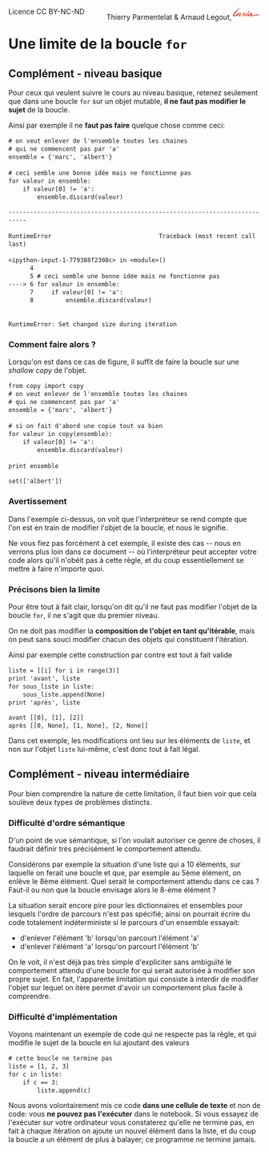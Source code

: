 
<span style="float:left;">Licence CC BY-NC-ND</span><span style="float:right;">Thierry Parmentelat &amp; Arnaud Legout,<img src="media/inria-25.png" style="display:inline"></span><br/>

# Une limite de la boucle `for`

## Complément - niveau basique

Pour ceux qui veulent suivre le cours au niveau basique, retenez seulement que dans une boucle `for` sur un objet mutable, **il ne faut pas modifier le sujet** de la boucle.

Ainsi par exemple il ne **faut pas faire** quelque chose comme ceci:


```
# on veut enlever de l'ensemble toutes les chaines 
# qui ne commencent pas par 'a'
ensemble = {'marc', 'albert'}

# ceci semble une bonne idée mais ne fonctionne pas
for valeur in ensemble:
    if valeur[0] != 'a':
        ensemble.discard(valeur)
```


    ---------------------------------------------------------------------------

    RuntimeError                              Traceback (most recent call last)

    <ipython-input-1-779388f2308c> in <module>()
          4 
          5 # ceci semble une bonne idée mais ne fonctionne pas
    ----> 6 for valeur in ensemble:
          7     if valeur[0] != 'a':
          8         ensemble.discard(valeur)


    RuntimeError: Set changed size during iteration


### Comment faire alors ?

Lorsqu'on est dans ce cas de figure, il suffit de faire la boucle sur une *shallow copy* de l'objet.


```
from copy import copy
# on veut enlever de l'ensemble toutes les chaines 
# qui ne commencent pas par 'a'
ensemble = {'marc', 'albert'}

# si on fait d'abord une copie tout va bien
for valeur in copy(ensemble):
    if valeur[0] != 'a':
        ensemble.discard(valeur)
        
print ensemble
```

    set(['albert'])


### Avertissement

Dans l'exemple ci-dessus, on voit que l'interpréteur se rend compte que l'on est en train de modifier l'objet de la boucle, et nous le signifie.

Ne vous fiez pas forcément à cet exemple, il existe des cas -- nous en verrons plus loin dans ce document -- où l'interpréteur peut accepter votre code alors qu'il n'obéit pas à cette règle, et du coup essentiellement se mettre à faire n'importe quoi.

### Précisons bien la limite

Pour être tout à fait clair, lorsqu'on dit qu'il ne faut pas modifier l'objet de la boucle `for`, il ne s'agit que du premier niveau. 

On ne doit pas modifier la **composition de l'objet en tant qu'itérable**, mais on peut sans souci modifier chacun des objets qui constituent l'itération.

Ainsi par exemple cette construction par contre est tout à fait valide


```
liste = [[i] for i in range(3)]
print 'avant', liste
for sous_liste in liste:
    sous_liste.append(None)
print 'après', liste
```

    avant [[0], [1], [2]]
    après [[0, None], [1, None], [2, None]]


Dans cet exemple, les modifications ont lieu sur les éléments de `liste`, et non sur l'objet `liste` lui-même, c'est donc tout à fait légal.

## Complément - niveau intermédiaire

Pour bien comprendre la nature de cette limitation, il faut bien voir que cela soulève deux types de problèmes distincts.

### Difficulté d'ordre sémantique

D'un point de vue sémantique, si l'on voulait autoriser ce genre de choses, il faudrait définir très précisément le comportement attendu.

Considérons par exemple la situation d'une liste qui a 10 éléments, sur laquelle on ferait une boucle et que, par exemple au 5ème élément, on enlève le 8ème élément. Quel serait le comportement attendu dans ce cas ? Faut-il ou non que la boucle envisage alors le 8-ème élément ?

La situation serait encore pire pour les dictionnaires et ensembles pour lesquels l'ordre de parcours n'est pas spécifié; ainsi on pourrait écrire du code totalement indéterministe si le parcours d'un ensemble essayait:
 * d'enlever l'élément 'b' lorsqu'on parcourt l'élément 'a'
 * d'enlever l'élément 'a' lorsqu'on parcourt l'élément 'b'
 
On le voit, il n'est déjà pas très simple d'expliciter sans ambiguïté le comportement attendu d'une boucle for qui serait autorisée à modifier son propre sujet. En fait, l'apparente limitation qui consiste à interdir de modifier l'objet sur lequel on itère permet d'avoir un comportement plus facile à comprendre. 

### Difficulté d'implémentation

Voyons maintenant un exemple de code qui ne respecte pas la règle, et qui modifie le sujet de la boucle en lui ajoutant des valeurs

    # cette boucle ne termine pas
    liste = [1, 2, 3]
    for c in liste:
        if c == 3:
            liste.append(c)

Nous avons volontairement mis ce code **dans une cellule de texte** et non de code: vous **ne pouvez pas l'exécuter** dans le notebook. Si vous essayez de l'exécuter sur votre ordinateur vous constaterez qu'elle ne termine pas, en fait à chaque itération on ajoute un nouvel élément dans la liste, et du coup la boucle a un élément de plus à balayer; ce programme ne termine jamais.
